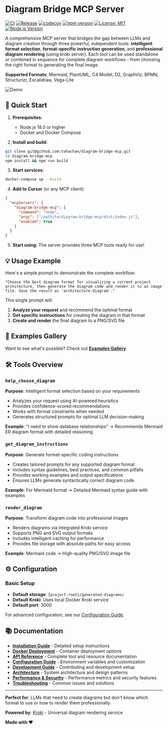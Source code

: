 # Diagram Bridge MCP Server

[![CI](https://github.com/tohachan/diagram-bridge-mcp/actions/workflows/ci.yml/badge.svg)](https://github.com/tohachan/diagram-bridge-mcp/actions/workflows/ci.yml)
[![Release](https://github.com/tohachan/diagram-bridge-mcp/actions/workflows/release.yml/badge.svg)](https://github.com/tohachan/diagram-bridge-mcp/actions/workflows/release.yml)
[![codecov](https://codecov.io/gh/tohachan/diagram-bridge-mcp/branch/main/graph/badge.svg)](https://codecov.io/gh/tohachan/diagram-bridge-mcp)
[![npm version](https://badge.fury.io/js/diagram-bridge-mcp.svg)](https://badge.fury.io/js/diagram-bridge-mcp)
[![License: MIT](https://img.shields.io/badge/License-MIT-yellow.svg)](https://opensource.org/licenses/MIT)
[![Node.js Version](https://img.shields.io/badge/node-%3E%3D18.0.0-brightgreen)](https://nodejs.org/)

A comprehensive MCP server that bridges the gap between LLMs and diagram creation through three powerful, independent tools: **intelligent format selection**, **format-specific instruction generation**, and **professional diagram rendering** (using kroki server). Each tool can be used standalone or combined in sequence for complete diagram workflows - from choosing the right format to generating the final image.

**Supported Formats**: Mermaid, PlantUML, C4 Model, D2, GraphViz, BPMN, Structurizr, Excalidraw, Vega-Lite

![Demo](docs/diagram-briedge-mcp.gif)


## 🚀 Quick Start

1. **Prerequisites**:
   - Node.js 18.0 or higher
   - Docker and Docker Compose

2. **Install and build**:
```bash
git clone git@github.com:tohachan/diagram-bridge-mcp.git
cd diagram-bridge-mcp
npm install && npm run build
```

3. **Start services**:
```bash
docker-compose up --build
```

4. **Add to Cursor** (or any MCP client):
```json
{
  "mcpServers": {
    "diagram-bridge-mcp": {
      "command": "node",
      "args": ["/path/to/diagram-bridge-mcp/dist/index.js"],
      "enabled": true
    }
  }
}
```

5. **Start using**: The server provides three MCP tools ready for use!

## 💡 Usage Example

Here's a simple prompt to demonstrate the complete workflow:

```
"Choose the best diagram format for visualizing a current project architecture, then generate the diagram code and render it to an image file. Save the result as 'architecture-diagram'."
```

This single prompt will:
1. **Analyze your request** and recommend the optimal format
2. **Get specific instructions** for creating the diagram in that format
3. **Create and render** the final diagram to a PNG/SVG file

## 🎨 Examples Gallery

Want to see what's possible? Check out **[Examples Gallery](docs/examples.md)**

## 🛠️ Tools Overview

### `help_choose_diagram`
**Purpose**: Intelligent format selection based on your requirements

- Analyzes your request using AI-powered heuristics
- Provides confidence-scored recommendations  
- Works with format constraints when needed
- Generates structured prompts for optimal LLM decision-making

**Example**: "I need to show database relationships" → Recommends Mermaid ER diagram format with detailed reasoning

### `get_diagram_instructions`  
**Purpose**: Generate format-specific coding instructions

- Creates tailored prompts for any supported diagram format
- Includes syntax guidelines, best practices, and common pitfalls
- Provides working examples and output specifications
- Ensures LLMs generate syntactically correct diagram code

**Example**: For Mermaid format → Detailed Mermaid syntax guide with examples

### `render_diagram`
**Purpose**: Transform diagram code into professional images

- Renders diagrams via integrated Kroki service  
- Supports PNG and SVG output formats
- Includes intelligent caching for performance
- Provides file storage with absolute paths for easy access

**Example**: Mermaid code → High-quality PNG/SVG image file

## ⚙️ Configuration

### Basic Setup
- **Default storage**: `{project-root}/generated-diagrams/`
- **Default Kroki**: Uses local Docker Kroki service
- **Default port**: 3000

For advanced configuration, see our [Configuration Guide](docs/configuration.md).

## 📚 Documentation

- **[Installation Guide](docs/installation.md)** - Detailed setup instructions
- **[Docker Deployment](docs/docker-deployment.md)** - Container deployment options  
- **[API Reference](docs/api-reference.md)** - Complete tool and resource documentation
- **[Configuration Guide](docs/configuration.md)** - Environment variables and customization
- **[Development Guide](docs/development.md)** - Contributing and development setup
- **[Architecture](docs/architecture.md)** - System architecture and design patterns
- **[Performance & Security](docs/performance.md)** - Performance metrics and security features  
- **[Troubleshooting](docs/troubleshooting.md)** - Common issues and solutions

---

**Perfect for**: LLMs that need to create diagrams but don't know which format to use or how to render them professionally.

**Powered by**: [Kroki](https://kroki.io) - Universal diagram rendering service

**Made with ❤️**
